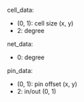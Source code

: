 cell_data:
- (0, 1): cell size (x, y)
- 2: degree

net_data:
- 0: degree

pin_data:
- (0, 1): pin offset (x, y)
- 2: in/out (0, 1)
